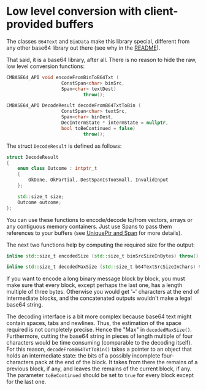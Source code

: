 # Low level conversion with client-provided buffers

The classes `B64Text` and `BinData` make this library special, different from any other base64 library out there (see why in the [README](/README.md)).

That said, it is a base64 library, after all. There is no reason to hide the raw, low level conversion functions:

```C++
CMBASE64_API void encodeFromBinToB64Txt (
                    ConstSpan<char> binSrc,
                    Span<char> textDest)
                            throw();

CMBASE64_API DecodeResult decodeFromB64TxtToBin (
                    ConstSpan<char> textSrc,
                    Span<char> binDest,
                    DecIntermState * intermState = nullptr,
                    bool toBeContinued = false)
                            throw();
```

The struct `DecodeResult` is defined as follows:

```C++
struct DecodeResult
{
    enum class Outcome : intptr_t
    {
        OkDone, OkPartial, DestSpanIsTooSmall, InvalidInput
    };

    std::size_t size;
    Outcome outcome;
};
```

You can use these functions to encode/decode to/from vectors, arrays or any contiguous memory containers. Just use Spans to pass them references to your buffers (see [UniquePtr and Span](/Doc/UniquePtrAndSpan.md) for more details).

The next two functions help by computing the required size for the output:

```C++
inline std::size_t encodedSize (std::size_t binSrcSizeInBytes) throw();

inline std::size_t decodedMaxSize (std::size_t b64TextSrcSizeInChars) throw();
```

If you want to encode a long binary message block by block, you must make sure that every block, except perhaps the last one, has a length multiple of three bytes. Otherwise you would get '`=`' characters at the end of intermediate blocks, and the concatenated outputs wouldn't make a legal base64 string.

The decoding interface is a bit more complex because base64 text might contain spaces, tabs and newlines. Thus, the estimation of the space required is not completely precise. Hence the "Max" in `decodedMaxSize()`. Furthermore, cutting the base64 string in pieces of length multiple of four characters would be time consuming (comparable to the decoding itself). For this reason, `decodeFromB64TxtToBin()` takes a pointer to an object that holds an intermediate state: the bits of a possibly incomplete four-characters pack at the end of the block. It takes from there the remains of a previous block, if any, and leaves the remains of the current block, if any. The parameter `toBeContinued` should be set to `true` for every block except for the last one.
